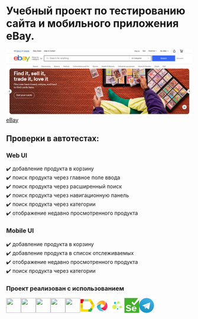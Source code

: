 # Учебный проект по тестированию сайта и мобильного приложения eBay.

![Шапка сайта](assets/ebay.jpg)
[eBay](https://www.ebay.com/)

## Проверки в автотестах:

### Web UI

✔️ добавление продукта в корзину  
✔️ поиск продукта через главное поле ввода  
✔️ поиск продукта через расширенный поиск  
✔️ поиск продукта через навигационную панель  
✔️ поиск продукта через категории  
✔️ отображение недавно просмотренного продукта

### Mobile UI

✔️ добавление продукта в корзину  
✔️ добавление продукта в список отслеживаемых  
✔️ отображение недавно просмотренного продукта  
✔️ поиск продукта через категории

### Проект реализован с использованием

<div style="display: flex;">
    <img src="https://cdn.jsdelivr.net/gh/devicons/devicon@latest/icons/python/python-original.svg" width="40" height="40" />  
    <img src="https://cdn.jsdelivr.net/gh/devicons/devicon@latest/icons/pytest/pytest-original-wordmark.svg" width="40" height="40" />  
    <img src="https://cdn.jsdelivr.net/gh/devicons/devicon@latest/icons/pycharm/pycharm-original.svg" width="40" height="40" />  
    <img src="https://cdn.jsdelivr.net/gh/devicons/devicon@latest/icons/androidstudio/androidstudio-original.svg" width="40" height="40" />  
    <img src="https://cdn.jsdelivr.net/gh/devicons/devicon@latest/icons/jenkins/jenkins-original.svg" width="40" height="40" />
    <img src="assets/allure_report.png" width="40" height="40" />  
    <img src="assets/appium.png" width="40" height="40" />  
    <img src="assets/selene.png" width="40" height="40" />  
    <img src="assets/selenium.png" width="40" height="40" />  
    <img src="assets/tg.png" width="40" height="40" />  
</div>